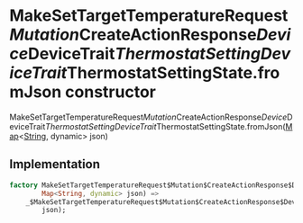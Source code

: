 


# MakeSetTargetTemperatureRequest$Mutation$CreateActionResponse$Device$DeviceTrait$ThermostatSettingDeviceTrait$ThermostatSettingState.fromJson constructor







MakeSetTargetTemperatureRequest$Mutation$CreateActionResponse$Device$DeviceTrait$ThermostatSettingDeviceTrait$ThermostatSettingState.fromJson([Map](https://api.flutter.dev/flutter/dart-core/Map-class.html)&lt;[String](https://api.flutter.dev/flutter/dart-core/String-class.html), dynamic> json)





## Implementation

```dart
factory MakeSetTargetTemperatureRequest$Mutation$CreateActionResponse$Device$DeviceTrait$ThermostatSettingDeviceTrait$ThermostatSettingState.fromJson(
        Map<String, dynamic> json) =>
    _$MakeSetTargetTemperatureRequest$Mutation$CreateActionResponse$Device$DeviceTrait$ThermostatSettingDeviceTrait$ThermostatSettingStateFromJson(
        json);
```







